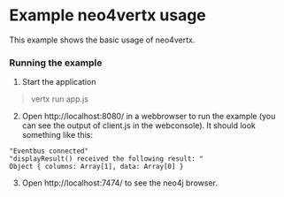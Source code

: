 # Example neo4vertx usage
This example shows the basic usage of neo4vertx.

### Running the example
1) Start the application
> vertx run app.js

2) Open http://localhost:8080/ in a webbrowser to run the example (you can see the output of client.js in the webconsole). It should look something like this:
```
"Eventbus connected"
"displayResult() received the following result: "
Object { columns: Array[1], data: Array[0] }
```
3) Open http://localhost:7474/ to see the neo4j browser.
